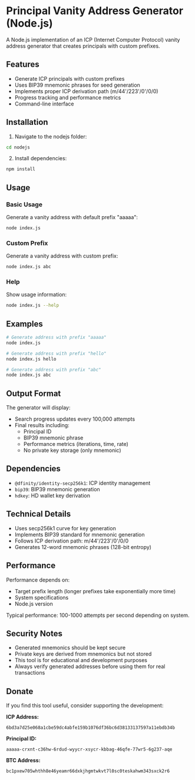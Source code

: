 # Principal Vanity Address Generator (Node.js)

A Node.js implementation of an ICP (Internet Computer Protocol) vanity address generator that creates principals with custom prefixes.

## Features

- Generate ICP principals with custom prefixes
- Uses BIP39 mnemonic phrases for seed generation
- Implements proper ICP derivation path (m/44'/223'/0'/0/0)
- Progress tracking and performance metrics
- Command-line interface

## Installation

1. Navigate to the nodejs folder:
```bash
cd nodejs
```

2. Install dependencies:
```bash
npm install
```

## Usage

### Basic Usage

Generate a vanity address with default prefix "aaaaa":
```bash
node index.js
```

### Custom Prefix

Generate a vanity address with custom prefix:
```bash
node index.js abc
```



### Help

Show usage information:
```bash
node index.js --help
```

## Examples

```bash
# Generate address with prefix "aaaaa"
node index.js

# Generate address with prefix "hello"
node index.js hello

# Generate address with prefix "abc"
node index.js abc
```

## Output Format

The generator will display:
- Search progress updates every 100,000 attempts
- Final results including:
  - Principal ID
  - BIP39 mnemonic phrase
  - Performance metrics (iterations, time, rate)
  - No private key storage (only mnemonic)

## Dependencies

- `@dfinity/identity-secp256k1`: ICP identity management
- `bip39`: BIP39 mnemonic generation
- `hdkey`: HD wallet key derivation

## Technical Details

- Uses secp256k1 curve for key generation
- Implements BIP39 standard for mnemonic generation
- Follows ICP derivation path: m/44'/223'/0'/0/0
- Generates 12-word mnemonic phrases (128-bit entropy)

## Performance

Performance depends on:
- Target prefix length (longer prefixes take exponentially more time)
- System specifications
- Node.js version

Typical performance: 100-1000 attempts per second depending on system.

## Security Notes

- Generated mnemonics should be kept secure
- Private keys are derived from mnemonics but not stored
- This tool is for educational and development purposes
- Always verify generated addresses before using them for real transactions

## Donate

If you find this tool useful, consider supporting the development:

**ICP Address:**
```
6bd3a7d25e068a1cbe59dc4abfe159b1076df36bc6d38133137597a11ebdb34b
```

**Principal ID:**
```
aaaaa-crxnt-c36hw-6rdud-wyycr-xsycr-kbbag-46qfe-77wr5-6g237-aqe
```

**BTC Address:**
```
bc1pxew705whthh8e46yeamr66dxkjhgmtwkvt7l0sc0teskahwm343sxck2r6
```


